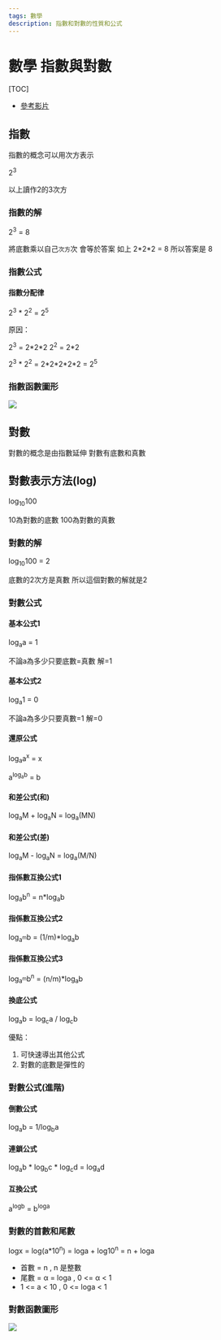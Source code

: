 ```yaml
---
tags: 數學
description: 指數和對數的性質和公式
---
```


# 數學 指數與對數

[TOC]

- [參考影片](https://youtu.be/VdlfHl-PBLI)

## 指數

指數的概念可以用次方表示

2<sup>3</sup>

以上讀作2的3次方

### 指數的解

2<sup>3</sup> = 8

將底數乘以自己`次方`次
會等於答案
如上 2\*2\*2 = 8
所以答案是 8

### 指數公式

#### 指數分配律

2<sup>3</sup> \* 2<sup>2</sup> = 2<sup>5</sup>

原因：

2<sup>3</sup> = 2\*2\*2
2<sup>2</sup> = 2\*2

2<sup>3</sup> \* 2<sup>2</sup> = 2\*2\*2\*2\*2 = 2<sup>5</sup>

### 指數函數圖形

![](https://i.imgur.com/aOKl7ar.png)


## 對數

對數的概念是由指數延伸
對數有底數和真數

## 對數表示方法(log)

log<sub>10</sub>100

10為對數的底數
100為對數的真數

### 對數的解

log<sub>10</sub>100 = 2

底數的2次方是真數
所以這個對數的解就是2

### 對數公式

#### 基本公式1

log<sub>a</sub>a = 1

不論a為多少只要底數=真數 解=1

#### 基本公式2

log<sub>a</sub>1 = 0

不論a為多少只要真數=1 解=0

#### 還原公式

log<sub>a</sub>a<sup>x</sup> = x

a<sup>log<sub>a</sub>b</sup> = b

#### 和差公式(和)

log<sub>a</sub>M + log<sub>a</sub>N = log<sub>a</sub>(MN)

#### 和差公式(差)

log<sub>a</sub>M - log<sub>a</sub>N = log<sub>a</sub>(M/N)

#### 指係數互換公式1

log<sub>a</sub>b<sup>n</sup> = n\*log<sub>a</sub>b

#### 指係數互換公式2

log<sub>a<sup>m</sup></sub>b = (1/m)\*log<sub>a</sub>b

#### 指係數互換公式3

log<sub>a<sup>m</sup></sub>b<sup>n</sup> = (n/m)\*log<sub>a</sub>b

#### 換底公式

log<sub>a</sub>b = log<sub>c</sub>a / log<sub>c</sub>b

優點：

1. 可快速導出其他公式
2. 對數的底數是彈性的

### 對數公式(進階)

#### 倒數公式

log<sub>a</sub>b = 1/log<sub>b</sub>a

#### 連鎖公式

log<sub>a</sub>b \* log<sub>b</sub>c \* log<sub>c</sub>d = log<sub>a</sub>d

#### 互換公式

a<sup>logb</sup> = b<sup>loga</sup>

### 對數的首數和尾數

logx = log(a\*10<sup>n</sup>) = loga + log10<sup>n</sup> = n + loga

- 首數 = n , n 是整數
- 尾數 = α = loga , 0 <= α < 1
- 1 <= a < 10 , 0 <= loga < 1




### 對數函數圖形

![](https://i.imgur.com/OsBT2KH.png)

